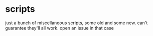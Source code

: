 # scripts

just a bunch of miscellaneous scripts, some old and some new. can't guarantee
they'll all work. open an issue in that case
